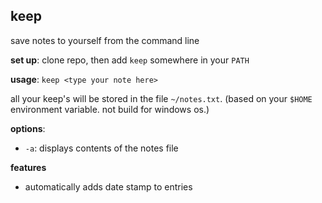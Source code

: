 ## keep
save notes to yourself from the command line

**set up**: clone repo, then add `keep` somewhere in your `PATH`

**usage**: `keep <type your note here>`

all your keep's will be stored in the file `~/notes.txt`. (based on your `$HOME`
environment variable. not build for windows os.)

**options**:
- `-a`: displays contents of the notes file

**features**
- automatically adds date stamp to entries
